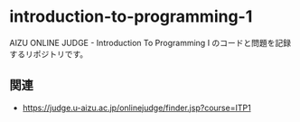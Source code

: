 # introduction-to-programming-1

AIZU ONLINE JUDGE - Introduction To Programming I のコードと問題を記録するリポジトリです。

## 関連

- https://judge.u-aizu.ac.jp/onlinejudge/finder.jsp?course=ITP1
